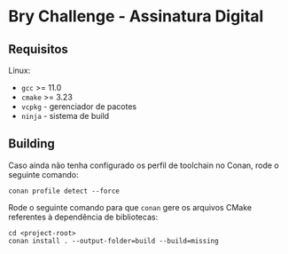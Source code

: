 # Bry Challenge - Assinatura Digital


## Requisitos

Linux:

- `gcc` >= 11.0
- `cmake` >= 3.23
- `vcpkg` - gerenciador de pacotes
- `ninja` - sistema de build

## Building

Caso ainda não tenha configurado os perfil de toolchain no Conan, rode o seguinte comando:

```
conan profile detect --force
```


Rode o seguinte comando para que `conan` gere os arquivos CMake referentes à dependência de bibliotecas:

```
cd <project-root>
conan install . --output-folder=build --build=missing
```


